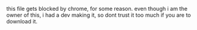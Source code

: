 this file gets blocked by chrome, for some reason. even though i am the owner of this,
i had a dev making it, so dont trust it too much if you are to download it.
